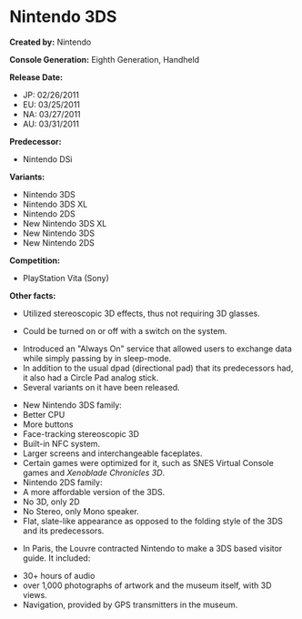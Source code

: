 # Nintendo 3DS

**Created by:** Nintendo

**Console Generation:** Eighth Generation, Handheld

**Release Date:**
* JP: 02/26/2011
* EU: 03/25/2011
* NA: 03/27/2011
* AU: 03/31/2011

**Predecessor:**
* Nintendo DSi

**Variants:**
* Nintendo 3DS
* Nintendo 3DS XL
* Nintendo 2DS
* New Nintendo 3DS XL
* New Nintendo 3DS
* New Nintendo 2DS

**Competition:**
* PlayStation Vita (Sony)

**Other facts:**
* Utilized stereoscopic 3D effects, thus not requiring 3D glasses.
 + Could be turned on or off with a switch on the system.
* Introduced an "Always On" service that allowed users to exchange data while simply passing by in sleep-mode.
* In addition to the usual dpad (directional pad) that its predecessors had, it also had a Circle Pad analog stick.
* Several variants on it have been released.
 + New Nintendo 3DS family:
  + Better CPU
  + More buttons
  + Face-tracking stereoscopic 3D
  + Built-in NFC system.
  + Larger screens and interchangeable faceplates.
  + Certain games were optimized for it, such as SNES Virtual Console games and *Xenoblade Chronicles 3D*.
 + Nintendo 2DS family:
  + A more affordable version of the 3DS.
  + No 3D, only 2D
  + No Stereo, only Mono speaker.
  + Flat, slate-like appearance as opposed to the folding style of the 3DS and its predecessors.
* In Paris, the Louvre contracted Nintendo to make a 3DS based visitor guide. It included:
 + 30+ hours of audio
 + over 1,000 photographs of artwork and the museum itself, with 3D views.
 + Navigation, provided by GPS transmitters in the museum.

